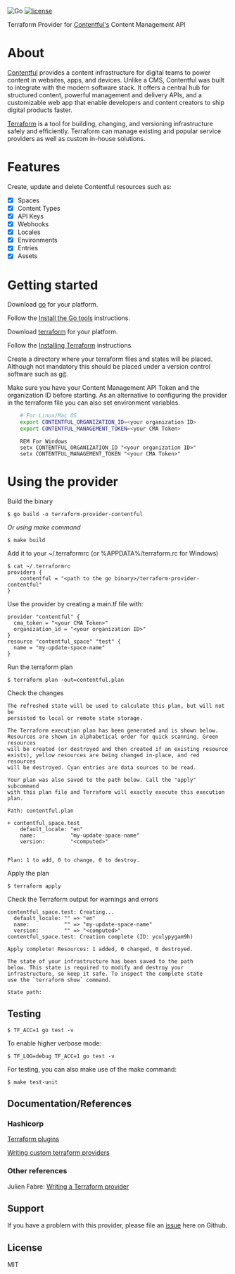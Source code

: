 ![Go](https://github.com/flaconi/terraform-provider-contentful/workflows/Go/badge.svg?branch=master)
[![license](https://img.shields.io/github/license/flaconi/terraform-provider-contentful.svg)](https://github.com/flaconi/terraform-provider-contentful/blob/master/LICENSE)

Terraform Provider for [Contentful's](https://www.contentful.com) Content Management API

# About

[Contentful](https://www.contentful.com) provides a content infrastructure for digital teams to power content in websites, apps, and devices. Unlike a CMS, Contentful was built to integrate with the modern software stack. It offers a central hub for structured content, powerful management and delivery APIs, and a customizable web app that enable developers and content creators to ship digital products faster.

[Terraform](https://www.terraform.io) is a tool for building, changing, and versioning infrastructure safely and efficiently. Terraform can manage existing and popular service providers as well as custom in-house solutions.

# Features

Create, update and delete Contentful resources such as:
- [x] Spaces
- [x] Content Types
- [x] API Keys
- [x] Webhooks
- [x] Locales
- [x] Environments
- [x] Entries
- [x] Assets

# Getting started

Download [go](https://golang.org/dl) for your platform.

Follow the [Install the Go tools](https://golang.org/doc/install#install) instructions.

Download [terraform](https://www.terraform.io/downloads.html) for your platform.

Follow the [Installing Terraform](https://www.terraform.io/intro/getting-started/install.html) instructions.

Create a directory where your terraform files and states will be placed. Although not mandatory this should be placed under a version control software such as [git](https://git-scm.com).

Make sure you have your Content Management API Token and the organization ID before starting. As an alternative to configuring the provider in the terraform file you can also set environment variables.

```sh
    # For Linux/Mac OS
    export CONTENTFUL_ORGANIZATION_ID=<your organization ID>
    export CONTENTFUL_MANAGEMENT_TOKEN=<your CMA Token>
```

```
    REM For Windows
    setx CONTENTFUL_ORGANIZATION_ID "<your organization ID>"
    setx CONTENTFUL_MANAGEMENT_TOKEN "<your CMA Token>"
```

# Using the provider
Build the binary

    $ go build -o terraform-provider-contentful

*Or using make command*

    $ make build

Add it to your ~/.terraformrc (or %APPDATA%/terraform.rc for Windows)

    $ cat ~/.terraformrc
    providers {
        contentful = "<path to the go binary>/terraform-provider-contentful"
    }

Use the provider by creating a main.tf file with:

    provider "contentful" {
      cma_token = "<your CMA Token>"
      organization_id = "<your organization ID>"
    }
    resource "contentful_space" "test" {
      name = "my-update-space-name"
    }

Run the terraform plan

    $ terraform plan -out=contentful.plan

Check the changes
```
The refreshed state will be used to calculate this plan, but will not be
persisted to local or remote state storage.

The Terraform execution plan has been generated and is shown below.
Resources are shown in alphabetical order for quick scanning. Green resources
will be created (or destroyed and then created if an existing resource
exists), yellow resources are being changed in-place, and red resources
will be destroyed. Cyan entries are data sources to be read.

Your plan was also saved to the path below. Call the "apply" subcommand
with this plan file and Terraform will exactly execute this execution
plan.

Path: contentful.plan

+ contentful_space.test
    default_locale: "en"
    name:           "my-update-space-name"
    version:        "<computed>"


Plan: 1 to add, 0 to change, 0 to destroy.
```

Apply the plan

    $ terraform apply

Check the Terraform output for warnings and errors
```
contentful_space.test: Creating...
  default_locale: "" => "en"
  name:           "" => "my-update-space-name"
  version:        "" => "<computed>"
contentful_space.test: Creation complete (ID: yculypygam9h)

Apply complete! Resources: 1 added, 0 changed, 0 destroyed.

The state of your infrastructure has been saved to the path
below. This state is required to modify and destroy your
infrastructure, so keep it safe. To inspect the complete state
use the `terraform show` command.

State path:
```

## Testing

    $ TF_ACC=1 go test -v

To enable higher verbose mode:

    $ TF_LOG=debug TF_ACC=1 go test -v

For testing, you can also make use of the make command:

    $ make test-unit

## Documentation/References

### Hashicorp
[Terraform plugins](https://www.terraform.io/docs/plugins/basics.html)

[Writing custom terraform providers](https://www.hashicorp.com/blog/writing-custom-terraform-providers)

### Other references
Julien Fabre: [Writing a Terraform provider](http://blog.jfabre.net/2017/01/22/writing-terraform-provider)

## Support

If you have a problem with this provider, please file an [issue](https://github.com/flaconi/terraform-provider-contentful/issues/new) here on Github.

## License

MIT
